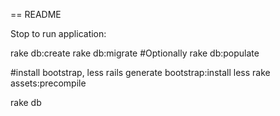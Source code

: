 == README

Stop to run application:

rake db:create
rake db:migrate
#Optionally rake db:populate

#install bootstrap, less
rails generate bootstrap:install less
rake assets:precompile

rake db
